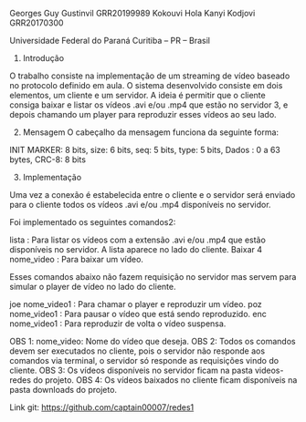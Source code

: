 Georges Guy Gustinvil GRR20199989
Kokouvi Hola Kanyi Kodjovi GRR20170300

Universidade Federal do Paraná
Curitiba – PR – Brasil

1. Introdução

O trabalho consiste na implementação de um streaming de vídeo baseado no protocolo definido em aula. O sistema desenvolvido consiste em dois elementos, um cliente e um servidor. A ideia é permitir que o cliente consiga baixar e listar os vídeos .avi e/ou .mp4 que estão no servidor 3, e depois chamando um player para reproduzir esses vídeos ao seu lado.

2. Mensagem
O cabeçalho da mensagem funciona da seguinte forma:

INIT MARKER: 8 bits,
size: 6 bits,
seq: 5 bits,
type: 5 bits,
Dados : 0 a 63 bytes,
CRC-8: 8 bits

3. Implementação

Uma vez a conexão é estabelecida entre o cliente e o servidor será enviado para o cliente todos os vídeos .avi e/ou .mp4 disponíveis no servidor.

Foi implementado os seguintes comandos2:

lista : Para listar os vídeos com a extensão .avi e/ou .mp4 que estão disponíveis no servidor. A lista aparece no lado do cliente.
Baixar 4 nome_video : Para baixar um vídeo.

Esses comandos abaixo não fazem requisição no servidor mas servem para simular o player de vídeo no lado do cliente.

joe nome_video1 : Para chamar o player e reproduzir um vídeo.
poz nome_video1 : Para pausar o vídeo que está sendo reproduzido.
enc nome_video1 : Para reproduzir de volta o vídeo suspensa.

OBS 1: nome_video: Nome do vídeo que deseja.
OBS 2: Todos os comandos devem ser executados no cliente, pois o servidor não responde aos comandos via terminal, o servidor só responde as requisições vindo do cliente.
OBS 3: Os vídeos disponíveis no servidor ficam na pasta videos-redes do projeto.
OBS 4: Os vídeos baixados no cliente ficam disponíveis na pasta downloads do projeto.

Link git: https://github.com/captain00007/redes1